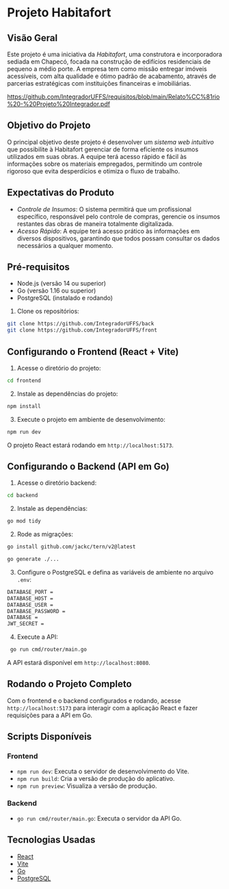 # Projeto Habitafort

## Visão Geral

Este projeto é uma iniciativa da *Habitafort*, uma construtora e incorporadora sediada em Chapecó, focada na construção de edifícios residenciais de pequeno a médio porte. A empresa tem como missão entregar imóveis acessíveis, com alta qualidade e ótimo padrão de acabamento, através de parcerias estratégicas com instituições financeiras e imobiliárias.

https://github.com/IntegradorUFFS/requisitos/blob/main/Relato%CC%81rio%20-%20Projeto%20Integrador.pdf

## Objetivo do Projeto

O principal objetivo deste projeto é desenvolver um *sistema web intuitivo* que possibilite à Habitafort gerenciar de forma eficiente os insumos utilizados em suas obras. A equipe terá acesso rápido e fácil às informações sobre os materiais empregados, permitindo um controle rigoroso que evita desperdícios e otimiza o fluxo de trabalho.

## Expectativas do Produto

-  ⁠*Controle de Insumos*: O sistema permitirá que um profissional específico, responsável pelo controle de compras, gerencie os insumos restantes das obras de maneira totalmente digitalizada.
-  ⁠*Acesso Rápido*: A equipe terá acesso prático às informações em diversos dispositivos, garantindo que todos possam consultar os dados necessários a qualquer momento.

## Pré-requisitos

- Node.js (versão 14 ou superior)
- Go (versão 1.16 ou superior)
- PostgreSQL (instalado e rodando)

1. Clone os repositórios:
   
```bash
git clone https://github.com/IntegradorUFFS/back
git clone https://github.com/IntegradorUFFS/front
```

## Configurando o Frontend (React + Vite)

1. Acesse o diretório do projeto:

```bash
cd frontend
```

2. Instale as dependências do projeto:

```bash
npm install
```

3. Execute o projeto em ambiente de desenvolvimento:

```bash
npm run dev
```

O projeto React estará rodando em `http://localhost:5173`.

## Configurando o Backend (API em Go)

1. Acesse o diretório backend:

```bash
cd backend
```

2. Instale as dependências:

```bash
go mod tidy
```

2. Rode as migrações:

```bash
go install github.com/jackc/tern/v2@latest

go generate ./...
```

3. Configure o PostgreSQL e defina as variáveis de ambiente no arquivo `.env`:

```bash
DATABASE_PORT = 
DATABASE_HOST = 
DATABASE_USER = 
DATABASE_PASSWORD = 
DATABASE = 
JWT_SECRET = 
```

4. Execute a API:

```bash
 go run cmd/router/main.go
```

A API estará disponível em `http://localhost:8080`.

## Rodando o Projeto Completo

Com o frontend e o backend configurados e rodando, acesse `http://localhost:5173` para interagir com a aplicação React e fazer requisições para a API em Go.

## Scripts Disponíveis

### Frontend

- `npm run dev`: Executa o servidor de desenvolvimento do Vite.
- `npm run build`: Cria a versão de produção do aplicativo.
- `npm run preview`: Visualiza a versão de produção.

### Backend

- `go run cmd/router/main.go`: Executa o servidor da API Go.

## Tecnologias Usadas

- [React](https://reactjs.org/)
- [Vite](https://vitejs.dev/)
- [Go](https://golang.org/)
- [PostgreSQL](https://www.postgresql.org/)

